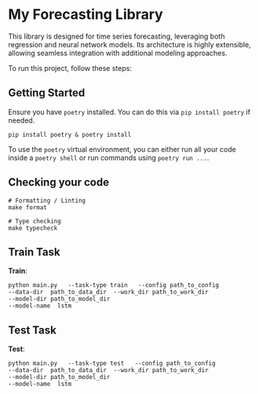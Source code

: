# My Forecasting Library

This library is designed for time series forecasting, leveraging both regression and neural network models. Its architecture is highly extensible, allowing seamless integration with additional modeling approaches.


To run this project, follow these steps:
## Getting Started

Ensure you have `poetry` installed. You can do this via `pip install poetry` if needed.

```
pip install poetry & poetry install
```

To use the `poetry` virtual environment, you can either run all your code inside a `poetry shell` or run commands using `poetry run ...`.

## Checking your code

```
# Formatting / Linting
make format

# Type checking
make typecheck
``` 

## Train Task
**Train**:
``` 
python main.py   --task-type train   --config path_to_config 
--data-dir  path_to_data_dir  --work_dir path_to_work_dir
--model-dir path_to_model_dir
--model-name  lstm

``` 

## Test Task
**Test**:
``` 
python main.py   --task-type test   --config path_to_config 
--data-dir  path_to_data_dir  --work_dir path_to_work_dir
--model-dir path_to_model_dir
--model-name  lstm

``` 
